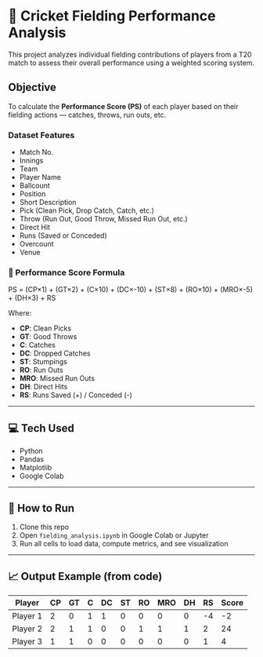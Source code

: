 # 🏏 Cricket Fielding Performance Analysis

This project analyzes individual fielding contributions of players from a T20 match to assess their overall performance using a weighted scoring system.

## Objective

To calculate the **Performance Score (PS)** of each player based on their fielding actions — catches, throws, run outs, etc.

### Dataset Features
- Match No.
- Innings
- Team
- Player Name
- Ballcount
- Position
- Short Description
- Pick (Clean Pick, Drop Catch, Catch, etc.)
- Throw (Run Out, Good Throw, Missed Run Out, etc.)
- Direct Hit
- Runs (Saved or Conceded)
- Overcount
- Venue

### 🧮 Performance Score Formula
PS = (CP×1) + (GT×2) + (C×10) + (DC×-10) + (ST×8) + (RO×10) + (MRO×-5) + (DH×3) + RS


Where:

- **CP**: Clean Picks  
- **GT**: Good Throws  
- **C**: Catches  
- **DC**: Dropped Catches  
- **ST**: Stumpings  
- **RO**: Run Outs  
- **MRO**: Missed Run Outs  
- **DH**: Direct Hits  
- **RS**: Runs Saved (+) / Conceded (-)

---


## 💻 Tech Used

- Python
- Pandas
- Matplotlib
- Google Colab

---

## 📁 How to Run

1. Clone this repo
2. Open `fielding_analysis.ipynb` in Google Colab or Jupyter
3. Run all cells to load data, compute metrics, and see visualization

---

## 📈 Output Example (from code)

| Player   | CP | GT | C | DC | ST | RO | MRO | DH | RS | Score |
|----------|----|----|---|----|----|----|-----|----|----|-------|
| Player 1 | 2  | 0  | 1 | 1  | 0  | 0  | 0   | 0  | -4 |  -2   |
| Player 2 | 2  | 1  | 1 | 0  | 0  | 1  | 1   | 1  |  2 |  24   |
| Player 3 | 1  | 1  | 0 | 0  | 0  | 0  | 0   | 0  |  1 |   4   |

